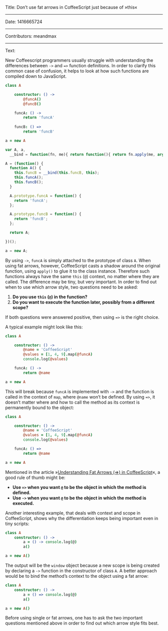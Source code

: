 Title: Don’t use fat arrows in CoffeeScript just because of »this«

-----

Date: 1416665724

-----

Contributors: meandmax

-----

Text:

New Coffeescript programmers usually struggle with understanding the differences between `->` and `=>` function definitions. In order to clarify this common case of confusion, it helps to look at how such functions are compiled down to JavaScript.

```coffeescript
class A

    constructor: () ->
        @funcA()
        @funcB()

    funcA: () ->
        return 'funcA'
        
    funcB: () =>
        return 'funcB'

a = new A
```

```javascript
var A, a,
  __bind = function(fn, me){ return function(){ return fn.apply(me, arguments); }; };

A = (function() {
  function A() {
    this.funcB = __bind(this.funcB, this);
    this.funcA();
    this.funcB();
  }

  A.prototype.funcA = function() {
    return 'funcA';
  };

  A.prototype.funcB = function() {
    return 'funcB';
  };

  return A;

})();

a = new A;
```

By using `->`, `funcA` is simply attached to the prototype of class `A`. When using fat arrows, however, CoffeeScript casts a shadow around the original function, using `apply()` to glue it to the class instance. Therefore such functions always have the same `this` (`@`) context, no matter where they are called. The difference may be tiny, but very important. In order to find out when to use which arrow style, two questions need to be asked:

1. **Do you use `this` (`@`) in the function?**  
2. **Do you want to execute the function later, possibly from a different scope?**

If both questions were answered positive, then using `=>` is the right choice.

A typical example might look like this:

```coffeescript
class A

    constructor: () ->
        @name = 'CoffeeScript'
        @values = [1, 4, 9].map(@funcA)
        console.log(@values)

    funcA: () ->
        return @name

a = new A
```

This will break because `funcA` is implemented with `->` and the function is called in the context of `map`, where `@name` won’t be defined. By using `=>`, it doesn’t matter where and how to call the method as its context is permanently bound to the object:

```coffeescript
class A

    constructor: () ->
        @name = 'CoffeeScript'
        @values = [1, 4, 9].map(@funcA)
        console.log(@values)

    funcA: () =>
        return @name

a = new A
```

Mentioned in the article »[Understanding Fat Arrows (=>) in CoffeeScript](http://webapplog.com/understanding-fat-arrows-in-CoffeeScript/)«, a good rule of thumb might be:

* **Use `=>` when you want `@` to be the object in which the method is defined.**  
* **Use `->` when you want `@` to be the object in which the method is executed.**

Another interesting example, that deals with context and scope in CoffeeScript, shows why the differentiation keeps being important even in tiny scripts: 

```coffeescript
class A
    constructor: () ->
        a = () -> console.log(@)
        a()

a = new A()
```

The output will be the `window` object because a new scope is being created by declaring a `->` function in the constructor of class `A`. A better approach would be to bind the method’s context to the object using a fat arrow: 

```coffeescript
class A
    constructor: () ->
        a = () => console.log(@)
        a()

a = new A()
```

Before using single or fat arrows, one has to ask the two important questions mentioned above in order to find out which arrow style fits best.